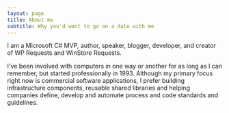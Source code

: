 ```yaml
---
layout: page
title: About me
subtitle: Why you'd want to go on a date with me
---
```


I am a Microsoft C# MVP, author, speaker, blogger, developer, 
and creator of WP Requests and WinStore Requests.

I've been involved with computers in one way or another for as long as I can
remember, but started professionally in 1993. Although my primary focus right now
is commercial software applications, I prefer building infrastructure components, 
reusable shared libraries and helping companies define, develop and automate process and
code standards and guidelines.
